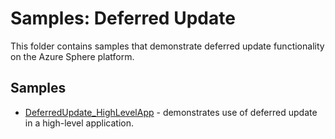 # Samples: Deferred Update

This folder contains samples that demonstrate deferred update functionality on the Azure Sphere platform.

## Samples

 * [DeferredUpdate_HighLevelApp](DeferredUpdate_HighLevelApp) - demonstrates use of deferred update in a high-level application.


